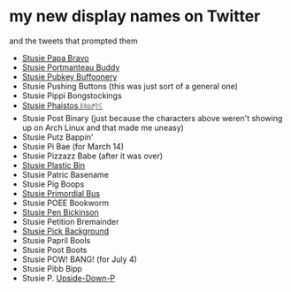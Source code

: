 # my new display names on Twitter

and the tweets that prompted them

- [Stusie Papa Bravo](https://twitter.com/stuartpb/status/1104875949395390464)
- [Stusie Portmanteau Buddy](https://twitter.com/stuartpb/status/1105558077774794752)
- [Stusie Pubkey Buffoonery](https://twitter.com/stuartpb/status/1105579463197130752)
- Stusie Pushing Buttons (this was just sort of a general one)
- Stusie Pippi Bongstockings
- [Stusie Phaistos 𐇝𐇜𐇛𐇨𐇦𐇡](https://twitter.com/stuartpb/status/1106016393403625472)
- Stusie Post Binary (just because the characters above weren't showing up on Arch Linux and that made me uneasy)
- Stusie Putz Bappin'
- Stusie Pi Bae (for March 14)
- Stusie Pizzazz Babe (after it was over)
- [Stusie Plastic Bin](https://twitter.com/stuartpb/status/1107199692847239170)
- Stusie Patric Basename
- Stusie Pig Boops
- [Stusie Primordial Bus](https://twitter.com/kcmetrobus/status/1109356564270321665)
- Stusie POEE Bookworm
- [Stusie Pen Bickinson](https://twitter.com/Tom2Far/status/1110594137861038081)
- Stusie Petition Bremainder
- [Stusie Pick Background](https://twitter.com/stuartpb/status/1111078507231080448)
- Stusie Papril Bools
- Stusie Poot Boots
- Stusie POW! BANG! (for July 4)
- Stusie Pibb Bipp
- Stusie P. [Upside-Down-P](https://twitter.com/SpottyLen/status/1147971515985616897)
